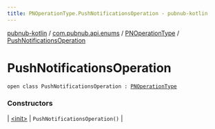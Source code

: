 ```yaml
---
title: PNOperationType.PushNotificationsOperation - pubnub-kotlin
---
```


[pubnub-kotlin](../../../index.html) / [com.pubnub.api.enums](../../index.html) / [PNOperationType](../index.html) / [PushNotificationsOperation](./index.html)

# PushNotificationsOperation

`open class PushNotificationsOperation : `[`PNOperationType`](../index.html)

### Constructors

| [&lt;init&gt;](-init-.html) | `PushNotificationsOperation()` |

